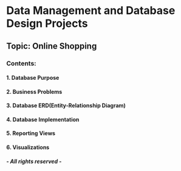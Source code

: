 # Data Management and Database Design Projects

## Topic: Online Shopping

### Contents:
#### 1. Database Purpose
#### 2. Business Problems
#### 3. Database ERD(Entity-Relationship Diagram)
#### 4. Database Implementation
#### 5. Reporting Views
#### 6. Visualizations





##### - All rights reserved - 
